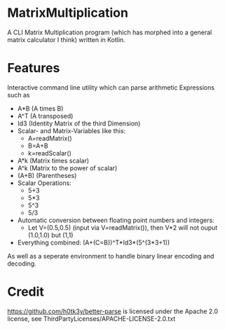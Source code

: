 # MatrixMultiplication
A CLI Matrix Multiplication program (which has morphed into a general matrix calculator I think) written in Kotlin.

# Features
Interactive command line utility which can parse arithmetic Expressions such as 
- A\*B (A times B)
- A^T (A transposed)
- Id3 (Identity Matrix of the third Dimension)
- Scalar- and Matrix-Variables like this:
  - A=readMatrix()
  - B=A+B
  - k=readScalar()
- A\*k (Matrix times scalar)
- A^k (Matrix to the power of scalar)
- (A+B) (Parentheses)
- Scalar Operations:
  - 5+3
  - 5*3
  - 5^3
  - 5/3
- Automatic conversion between floating point numbers and integers:
  - Let V=(0.5,0.5) (input via V=readMatrix()), then V\*2 will not ouput (1.0,1.0) but (1,1)
- Everything combined: (A+(C=B))^T\*Id3\*(5^(3\*3+1))

As well as a seperate environment to handle binary linear encoding and decoding.

# Credit
https://github.com/h0tk3y/better-parse is licensed under the Apache 2.0 license, see ThirdPartyLicenses/APACHE-LICENSE-2.0.txt

